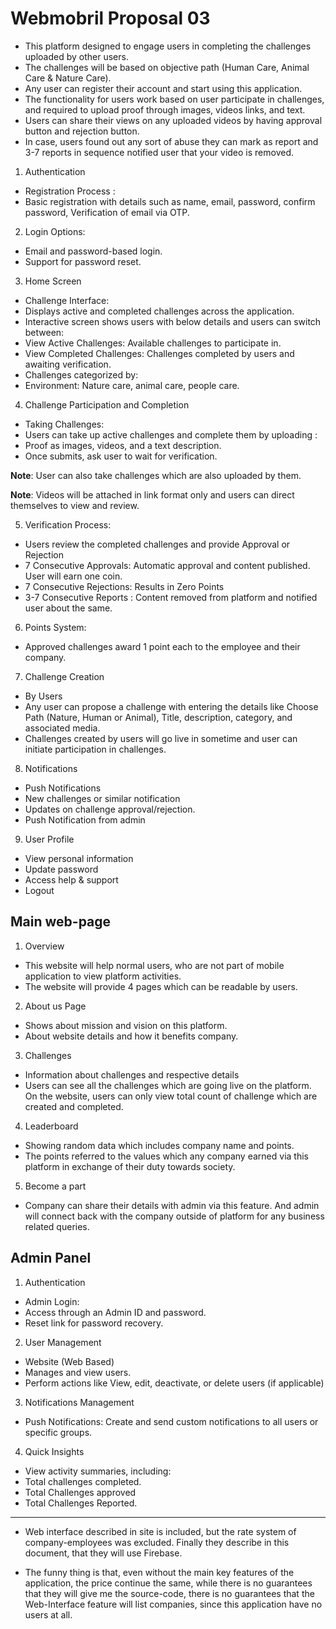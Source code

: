 # Webmobril Proposal 03 

- This platform designed to engage users in completing the challenges uploaded by other users. 
- The challenges will be based on objective path (Human Care, Animal Care & Nature Care). 
- Any user can register their account and start using this application. 
- The functionality for users work based on user participate in challenges, and required to upload proof through images, videos links, and text. 
- Users can share their views on any uploaded videos by having approval button and rejection button. 
- In case, users found out any sort of abuse they can mark as report and 3-7 reports in sequence notified user that your video is removed.

1. Authentication
- Registration Process :
- Basic registration with details such as name, email, password, confirm password, Verification of email via OTP.

2. Login Options:
- Email and password-based login.
- Support for password reset.

3. Home Screen
- Challenge Interface:
- Displays active and completed challenges across the application.
- Interactive screen shows users with below details and users can switch between:
- View Active Challenges: Available challenges to participate in.
- View Completed Challenges: Challenges completed by users and awaiting verification.
- Challenges categorized by:
- Environment: Nature care, animal care, people care.

4. Challenge Participation and Completion
- Taking Challenges:
- Users can take up active challenges and complete them by uploading :
- Proof as images, videos, and a text description.
- Once submits, ask user to wait for verification.

**Note**: User can also take challenges which are also uploaded by them.

**Note**: Videos will be attached in link format only and users can direct themselves to view and review.

5. Verification Process:
- Users review the completed challenges and provide Approval or Rejection 
- 7 Consecutive Approvals: Automatic approval and content published. User will earn one coin.
- 7 Consecutive Rejections: Results in Zero Points
- 3-7 Consecutive Reports : Content removed from platform and notified user about the same.

6. Points System:
- Approved challenges award 1 point each to the employee and their company.

7. Challenge Creation
- By Users
- Any user can propose a challenge with entering the details like Choose Path (Nature, Human or Animal), Title, description, category, and associated media.
- Challenges created by users will go live in sometime and user can initiate participation in challenges.

8. Notifications
- Push Notifications
- New challenges or similar notification
- Updates on challenge approval/rejection.
- Push Notification from admin

9. User Profile
- View personal information
- Update password
- Access help & support
- Logout

## Main web-page 

1. Overview
- This website will help normal users, who are not part of mobile application to view platform activities.
- The website will provide 4 pages which can be readable by users.
2. About us Page
- Shows about mission and vision on this platform.
- About website details and how it benefits company.
3. Challenges
- Information about challenges and respective details
- Users can see all the challenges which are going live on the platform. On the website, users can only view total count of challenge which are created and completed.
4. Leaderboard
- Showing random data which includes company name and points.
- The points referred to the values which any company earned via this platform in exchange of their duty towards society.
5. Become a part
- Company can share their details with admin via this feature. And admin will connect back with the company outside of platform for any business related queries.

## Admin Panel 

1. Authentication
- Admin Login:
- Access through an Admin ID and password.
- Reset link for password recovery.

2. User Management
- Website (Web Based)
- Manages and view users.
- Perform actions like View, edit, deactivate, or delete users (if applicable)

3. Notifications Management
- Push Notifications: Create and send custom notifications to all users or specific groups.

4. Quick Insights
- View activity summaries, including:
- Total challenges completed.
- Total Challenges approved
- Total Challenges Reported.

--- 

- Web interface described in site is included, but the rate system of company-employees was excluded. Finally they describe in this document, that they will use Firebase. 

- The funny thing is that, even without the main key features of the application, the price continue the same, while there is no guarantees that they will give me the source-code, there is no guarantees that the Web-Interface feature will list companies, since this application have no users at all.  


